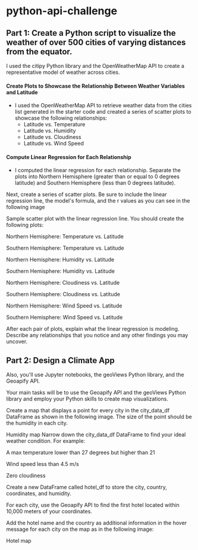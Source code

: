 # python-api-challenge
## Part 1: Create a Python script to visualize the weather of over 500 cities of varying distances from the equator.
I used the citipy Python library and the OpenWeatherMap API to create a representative model of weather across cities.

#### Create Plots to Showcase the Relationship Between Weather Variables and Latitude
  - I used the OpenWeatherMap API to retrieve weather data from the cities list generated in the starter code and created a series of scatter plots to showcase the following relationships:
    - Latitude vs. Temperature
    - Latitude vs. Humidity
    - Latitude vs. Cloudiness
    - Latitude vs. Wind Speed

#### Compute Linear Regression for Each Relationship
  - I computed the linear regression for each relationship. Separate the plots into Northern Hemisphere (greater than or equal to 0 degrees latitude) and Southern Hemisphere (less than 0 degrees latitude). 

Next, create a series of scatter plots. Be sure to include the linear regression line, the model's formula, and the r values as you can see in the following image

Sample scatter plot with the linear regression line.
You should create the following plots:

Northern Hemisphere: Temperature vs. Latitude

Southern Hemisphere: Temperature vs. Latitude

Northern Hemisphere: Humidity vs. Latitude

Southern Hemisphere: Humidity vs. Latitude

Northern Hemisphere: Cloudiness vs. Latitude

Southern Hemisphere: Cloudiness vs. Latitude

Northern Hemisphere: Wind Speed vs. Latitude

Southern Hemisphere: Wind Speed vs. Latitude

After each pair of plots, explain what the linear regression is modeling. Describe any relationships that you notice and any other findings you may uncover.

## Part 2: Design a Climate App
 Also, you'll use Jupyter notebooks, the geoViews Python library, and the Geoapify API.

Your main tasks will be to use the Geoapify API and the geoViews Python library and employ your Python skills to create map visualizations.

Create a map that displays a point for every city in the city_data_df DataFrame as shown in the following image. The size of the point should be the humidity in each city.

Humidity map
Narrow down the city_data_df DataFrame to find your ideal weather condition. For example:

A max temperature lower than 27 degrees but higher than 21

Wind speed less than 4.5 m/s

Zero cloudiness


Create a new DataFrame called hotel_df to store the city, country, coordinates, and humidity.

For each city, use the Geoapify API to find the first hotel located within 10,000 meters of your coordinates.

Add the hotel name and the country as additional information in the hover message for each city on the map as in the following image:

Hotel map

